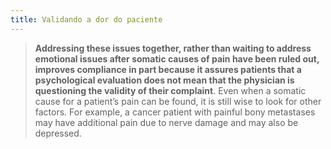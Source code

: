 ```yaml
---
title: Validando a dor do paciente
---
```




> **Addressing these issues together, rather than waiting to address emotional issues after somatic causes of pain have been ruled out, improves compliance in part because it assures patients that a psychological evaluation does not mean that the physician is questioning the validity of their complaint**. Even when a somatic cause for a patient’s pain can be found, it is still wise to look for other factors. For example, a cancer patient with painful bony metastases may have additional pain due to nerve damage and may also be depressed.